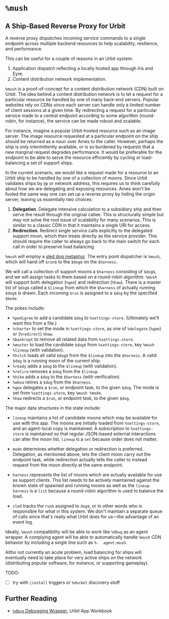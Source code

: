 #   `%mush`
##  A Ship-Based Reverse Proxy for Urbit

A reverse proxy dispatches incoming service commands to a single endpoint
across multiple backend resources to help scalability, resilience, and
performance.

This can be useful for a couple of reasons in an Urbit system:

1. Application dispatch reflecting a locally hosted app through Iris and Eyre.
2. Content distribution network implementation.

`%mush` is a proof-of-concept for a content distribution network (CDN) built
on Urbit.  The idea behind a content distribution network is to let a request
for a particular resource be handled by one of many back-end servers.  Popular
websites rely on CDNs since each server can handle only a limited number of
client sessions at a given time.  By redirecting a request for a particular
service made to a central endpoint according to some algorithm (round-robin, for
instance), the service can be made robust and scalable.

For instance, imagine a popular Urbit-hosted resource such as an image server.
The image resource requested at a particular endpoint on the ship should be
returned as a noun over Ames to the caller.  However, perhaps the ship is only
intermittently available, or is so burdened by requests that a new marginal
request degrades performance.  It would be preferable for the endpoint to be
able to serve the resource efficiently by cycling or load-balancing a set of
support ships.

In the current scenario, we would like a request made for a resource to an Urbit
ship to be handled by one of a collection of moons.  Since Urbit validates ships
by `@p` or network address, this requires us to think carefully about how we are
delegating and exposing resources.  Ames won't be fooled the same way one can
set up a reverse proxy by hiding the origin server, leaving us essentially two
choices:

1.  **Delegation**.  Delegate intensive calculation to a subsidiary ship and
    then serve the result through the original callee.  This is structurally
    simple but may not solve the root issue of scalability for many scenarios.
    This is similar to a classic CDN in that it maintains a single URI for
    access.
2.  **Redirection**.  Redirect single service calls explicitly to the
    delegated support moon, which then treats directly as the service provider.
    This should require the caller to always go back to the main switch for each
    call in order to preserve load balancing.


`%mush` will employ a [sled dog
metaphor](https://www.neewadogs.com/blogs/blog/sled-dog-commands).  The entry
point dispatcher is `%mush`, which will hand off `$run`s to the `$dog`s on the
`$harness`.

We will call a collection of support moons a `$harness` consisting of `$dog`s,
and we will assign tasks to them based on a round-robin algorithm.  `%mush`
will support both delegation (`%gee`) and redirection (`%haw`).  There is a
master list of `$dog`s called a `$lineup` from which the `$harness` of actually
running `$dog`s is drawn.  Each incoming `$run` is assigned to a `$dog` by the
specified `$mode`.

The pokes include:

- `%pedigree` to add a candidate `$dog` to `%settings-store`.  (Ultimately
    we'll want this from a file.)
- `%charter` to set the mode in `%settings-store`, as one of `%delegate`
    (`%gee`) or (`%redirect`) `%haw`.
- `%bankrupt` to remove all related data from `%settings-store`.
- `%muster` to load the candidate `$dog`s from `%settings-store`, key
   `%mush %lineup` (with validation).
- `%hitch` loads all valid `$dog`s from the `$lineup` into the `$harness`.  A
    valid `$dog` is a running moon of the current ship.
- `%ready` adds a `$dog` to the `$lineup` (with validation).
- `%retire` removes a `$dog` from the `$lineup`.
- `%hike` adds a `$dog` to the `$harness` (with verification).
- `%whoa` retires a `$dog` from the `$harness`.
- `%gee` delegates a `$run`, or endpoint task, to the given `$dog`.  The mode
    is set from `%settings-store`, key `%mush %mode`.
- `%haw` redirects a `$run`, or endpoint task, to the given `$dog`.

The major data structures in the state include:

- `lineup` maintains a list of candidate moons which may be available for use
    with this app.  The moons are initially loaded from `%settings-store`,
    and an agent-local copy is maintained.  A subscription to `%settings-store`
    is maintained so that regular JSON-based external interactions can alter
    the moon list.  `lineup` is a `set` because order does not matter.

- `mode` determines whether delegation or redirection is preferred.  Delegation,
    as mentioned above, lets the client moon carry out the endpoint task, while
    redirection actually tells the caller to instead request from the moon
    directly at the same endpoint.

- `harness` represents the list of moons which are actually available for use
    as support clients.  This list needs to be actively maintained against the
    known state of spawned and running moons as well as the `lineup`.  `harness`
    is a `list` because a round-robin algorithm is used to balance the load.

- `sled` tracks the `run`s assigned to `dog`s, or in other words who is
    responsible for what in this system.  We don't maintain a separate queue of
    calls since that's really what Urbit does for us—the advantage of an event
    log.

Ideally, `%mush` compatibility will be able to work like `%dbug` as an agent
wrapper.  A complying agent will be able to automatically handle `%mush` CDN
behavior by including a single line such as `%-  agent:mush`.

Altho not currently an acute problem, load balancing for ships will eventually
need to take place for very active ships on the network (distributing popular
software, for instance, or supporting gameplay).

TODO:
- [ ] try with `|install` triggers or `%docket` discovery stuff

##  Further Reading

- [`%dbug` Debugging Wrapper](https://developers.urbit.org/guides/additional/app-workbook/dbug), Urbit App Workbook
